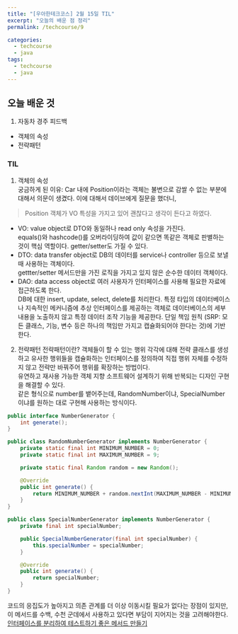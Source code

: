 ```yaml
---
title: "[우아한테크코스] 2월 15일 TIL"
excerpt: "오늘의 배운 점 정리"
permalink: /techcourse/9

categories:
  - techcourse
  - java
tags:
  - techcourse
  - java
--- 
```

## 오늘 배운 것
1. 자동차 경주 피드백
  - 객체의 속성
  - 전략패턴

### TIL
1. 객체의 속성  
궁금하게 된 이유: Car 내에 Position이라는 객체는 불변으로 감쌀 수 없는 부분에 대해서 의문이 생겼다. 이에 대해서 데이브에게 질문을 했더니, 
> Position 객체가 VO 특성을 가지고 있어 괜찮다고 생각이 든다고 하였다.
- VO: value object로 DTO와 동일하나 read only 속성을 가진다.  
equals()와 hashcode()를 오버라이딩하여 값이 같으면 똑같은 객체로 판별하는 것이 핵심 역할이다. getter/setter도 가질 수 있다.  
- DTO: data transfer object로 DB의 데이터를 service나 controller 등으로 보낼 때 사용하는 객체이다.  
gettter/setter 메서드만을 가진 로직을 가지고 있지 않은 순수한 데이터 객체이다.  
- DAO: data access object로 여러 사용자가 인터페이스를 사용해 필요한 자료에 접근하도록 한다.  
DB에 대한 insert, update, select, delete를 처리한다. 특정 타입의 데이터베이스나 지속적인 메커니즘에 추상 인터페이스를 제공하는 객체로 데이터베이스의 세부 내용을 노출하지 않고 특정 데이터 조작 기능을 제공한다. 단일 책임 원칙 (SRP: 모든 클래스, 기능, 변수 등은 하나의 책임만 가지고 캡슐화되어야 한다는 것)에 기반한다.  

2. 전략패턴
전략패턴이란? 객체들이 할 수 있는 행위 각각에 대해 전략 클래스를 생성하고 유사한 행위들을 캡슐화하는 인터페이스를 정의하여 직접 행위 자체를 수정하지 않고 전략만 바꿔주어 행위를 확장하는 방법이다.  
유연하고 재사용 가능한 객체 지향 소프트웨어 설계하기 위해 반복되는 디자인 구현을 해결할 수 있다.  
같은 형식으로 number를 뱉어주는데, RandomNumber이냐, SpecialNumber이냐를 원하는 대로 구현해 사용하는 방식이다.  
```java
public interface NumberGenerator {
    int generate();
}

public class RandomNumberGenerator implements NumberGenerator {
    private static final int MINIMUM_NUMBER = 0;
    private static final int MAXIMUM_NUMBER = 9;

    private static final Random random = new Random();

    @Override
    public int generate() {
        return MINIMUM_NUMBER + random.nextInt(MAXIMUM_NUMBER - MINIMUM_NUMBER + 1);
    }
}

public class SpecialNumberGenerator implements NumberGenerator {
    private final int specialNumber;

    public SpecialNumberGenerator(final int specialNumber) {
        this.specialNumber = specialNumber;
    }

    @Override
    public int generate() {
        return specialNumber;
    }
}
```  
코드의 응집도가 높아지고 의존 관계를 더 이상 이동시킬 필요가 없다는 장점이 있지만, 이 메서드를 수백, 수천 군데에서 사용하고 있다면 부담이 지어지는 것을 고려해야한다.  
[인터페이스를 분리하여 테스트하기 좋은 메서드 만들기](https://woowacourse.github.io/javable/post/2020-05-17-appropriate_method_for_test_by_interface/)